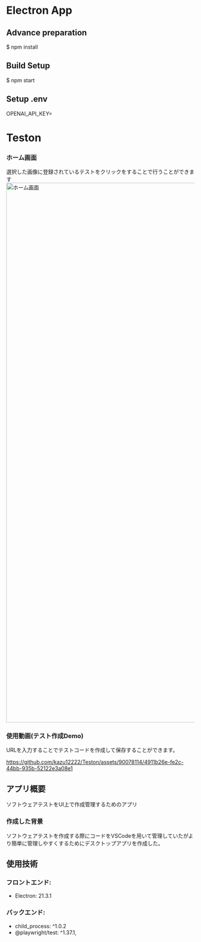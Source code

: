 # Electron App

## Advance preparation

$ npm install

## Build Setup

$ npm start

## Setup .env

OPENAI_API_KEY=

# Teston
### ホーム画面
選択した画像に登録されているテストをクリックをすることで行うことができます
<img width="1440" alt="ホーム画面" src="https://github.com/kazu12222/Teston/assets/90078114/d2a939ce-6516-4861-96f7-b45615c52d18">


### 使用動画(テスト作成Demo)
URLを入力することでテストコードを作成して保存することができます。

https://github.com/kazu12222/Teston/assets/90078114/4911b26e-fe2c-44bb-935b-52122e3a08e1




## アプリ概要

ソフトウェアテストをUI上で作成管理するためのアプリ

### 作成した背景

ソフトウェアテストを作成する際にコードをVSCodeを用いて管理していたがより簡単に管理しやすくするためにデスクトップアプリを作成した。

## 使用技術

### フロントエンド:
- Electron: 21.3.1

### バックエンド:
- child_process: ^1.0.2
- @playwright/test: ^1.37.1,


